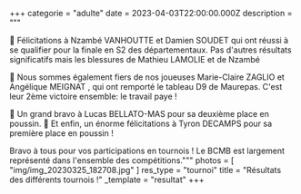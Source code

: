 +++
categorie = "adulte"
date = 2023-04-03T22:00:00.000Z
description = """

🥈 Félicitations à Nzambé VANHOUTTE et Damien SOUDET qui ont réussi à se qualifier pour la finale en S2 des départementaux. Pas d'autres résultats significatifs mais les blessures de Mathieu LAMOLIE et de Nzambé


🥇 Nous sommes également fiers de nos joueuses Marie-Claire ZAGLIO et Angélique MEIGNAT , qui ont remporté le tableau D9 de Maurepas. C'est leur 2ème victoire ensemble: le travail paye !

🥈 Un grand bravo à Lucas BELLATO-MAS pour sa deuxième place en poussin. 
🥇 Et enfin, un énorme félicitations à Tyron DECAMPS pour sa première place en poussin !


Bravo à tous pour vos participations en tournois ! Le BCMB est largement représenté dans l'ensemble des compétitions."""
photos = [ "img/img_20230325_182708.jpg" ]
res_type = "tournoi"
title = "Résultats des différents tournois !"
_template = "resultat"
+++

